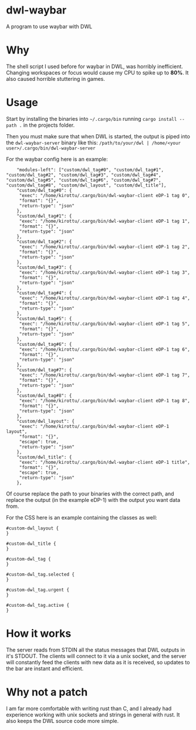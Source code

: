 # dwl-waybar
A program to use waybar with DWL

# Why
The shell script I used before for waybar in DWL, was horribly inefficient. Changing workspaces or focus would cause my CPU to spike up to **80%**. It also caused horrible stuttering in games.

# Usage
Start by installing the binaries into `~/.cargo/bin` running `cargo install --path .` in the projects folder.

Then you must make sure that when DWL is started, the output is piped into the `dwl-waybar-server` binary like this: `/path/to/your/dwl | /home/<your user>/.cargo/bin/dwl-waybar-server`

For the waybar config here is an example:
```
    "modules-left": ["custom/dwl_tag#0", "custom/dwl_tag#1", "custom/dwl_tag#2", "custom/dwl_tag#3", "custom/dwl_tag#4", "custom/dwl_tag#5", "custom/dwl_tag#6", "custom/dwl_tag#7", "custom/dwl_tag#8", "custom/dwl_layout", "custom/dwl_title"],
    "custom/dwl_tag#0": {
     "exec": "/home/kirottu/.cargo/bin/dwl-waybar-client eDP-1 tag 0",
     "format": "{}",
     "return-type": "json"
    },
    "custom/dwl_tag#1": {
     "exec": "/home/kirottu/.cargo/bin/dwl-waybar-client eDP-1 tag 1",
     "format": "{}",
     "return-type": "json"
    },
    "custom/dwl_tag#2": {
     "exec": "/home/kirottu/.cargo/bin/dwl-waybar-client eDP-1 tag 2",
     "format": "{}",
     "return-type": "json"
    },
    "custom/dwl_tag#3": {
     "exec": "/home/kirottu/.cargo/bin/dwl-waybar-client eDP-1 tag 3",
     "format": "{}",
     "return-type": "json"
    },
    "custom/dwl_tag#4": {
     "exec": "/home/kirottu/.cargo/bin/dwl-waybar-client eDP-1 tag 4",
     "format": "{}",
     "return-type": "json"
    },
    "custom/dwl_tag#5": {
     "exec": "/home/kirottu/.cargo/bin/dwl-waybar-client eDP-1 tag 5",
     "format": "{}",
     "return-type": "json"
    },
    "custom/dwl_tag#6": {
     "exec": "/home/kirottu/.cargo/bin/dwl-waybar-client eDP-1 tag 6",
     "format": "{}",
     "return-type": "json"
    },
    "custom/dwl_tag#7": {
     "exec": "/home/kirottu/.cargo/bin/dwl-waybar-client eDP-1 tag 7",
     "format": "{}",
     "return-type": "json"
    },
    "custom/dwl_tag#8": {
     "exec": "/home/kirottu/.cargo/bin/dwl-waybar-client eDP-1 tag 8",
     "format": "{}",
     "return-type": "json"
    },
    "custom/dwl_layout": {
     "exec": "/home/kirottu/.cargo/bin/dwl-waybar-client eDP-1 layout",
     "format": "{}",
     "escape": true,
     "return-type": "json"
    },
    "custom/dwl_title": {
     "exec": "/home/kirottu/.cargo/bin/dwl-waybar-client eDP-1 title",
     "format": "{}",
     "escape": true,
     "return-type": "json"
    },
```
Of course replace the path to your binaries with the correct path, and replace the output (in the example eDP-1) with the output you want data from.

For the CSS here is an example containing the classes as well:
```
#custom-dwl_layout {
}

#custom-dwl_title {
}

#custom-dwl_tag {
}

#custom-dwl_tag.selected {
}

#custom-dwl_tag.urgent {
}

#custom-dwl_tag.active {
}
```

# How it works
The server reads from STDIN all the status messages that DWL outputs in it's STDOUT. The clients will connect to it via a unix socket, and the server will constantly feed the clients with new data as it is received, so updates to the bar are instant and efficient.

# Why not a patch
I am far more comfortable with writing rust than C, and I already had experience working with unix sockets and strings in general with rust. It also keeps the DWL source code more simple.
